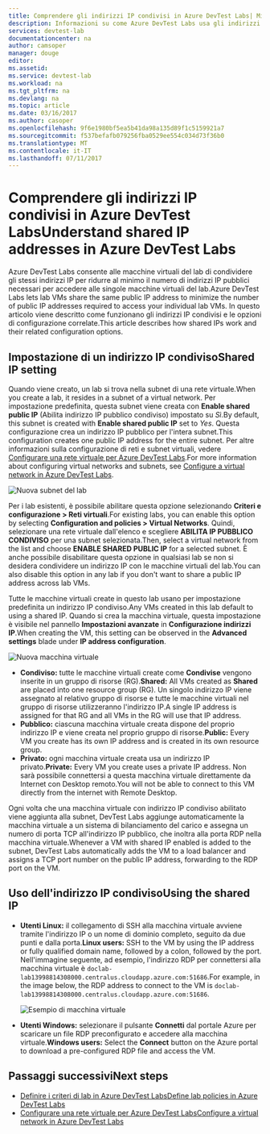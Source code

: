 ```yaml
---
title: Comprendere gli indirizzi IP condivisi in Azure DevTest Labs| Microsoft Docs
description: Informazioni su come Azure DevTest Labs usa gli indirizzi IP condivisi per ridurre al minimo gli indirizzi IP pubblici necessari per accedere alle macchine virtuali del lab.
services: devtest-lab
documentationcenter: na
author: camsoper
manager: douge
editor: 
ms.assetid: 
ms.service: devtest-lab
ms.workload: na
ms.tgt_pltfrm: na
ms.devlang: na
ms.topic: article
ms.date: 03/16/2017
ms.author: casoper
ms.openlocfilehash: 9f6e1980bf5ea5b41da98a135d89f1c5159921a7
ms.sourcegitcommit: f537befafb079256fba0529ee554c034d73f36b0
ms.translationtype: MT
ms.contentlocale: it-IT
ms.lasthandoff: 07/11/2017
---
```

# <a name="understand-shared-ip-addresses-in-azure-devtest-labs"></a><span data-ttu-id="2d006-103">Comprendere gli indirizzi IP condivisi in Azure DevTest Labs</span><span class="sxs-lookup"><span data-stu-id="2d006-103">Understand shared IP addresses in Azure DevTest Labs</span></span>

<span data-ttu-id="2d006-104">Azure DevTest Labs consente alle macchine virtuali del lab di condividere gli stessi indirizzi IP per ridurre al minimo il numero di indirizzi IP pubblici necessari per accedere alle singole macchine virtuali del lab.</span><span class="sxs-lookup"><span data-stu-id="2d006-104">Azure DevTest Labs lets lab VMs share the same public IP address to minimize the number of public IP addresses required to access your individual lab VMs.</span></span>  <span data-ttu-id="2d006-105">In questo articolo viene descritto come funzionano gli indirizzi IP condivisi e le opzioni di configurazione correlate.</span><span class="sxs-lookup"><span data-stu-id="2d006-105">This article describes how shared IPs work and their related configuration options.</span></span>

## <a name="shared-ip-setting"></a><span data-ttu-id="2d006-106">Impostazione di un indirizzo IP condiviso</span><span class="sxs-lookup"><span data-stu-id="2d006-106">Shared IP setting</span></span>

<span data-ttu-id="2d006-107">Quando viene creato, un lab si trova nella subnet di una rete virtuale.</span><span class="sxs-lookup"><span data-stu-id="2d006-107">When you create a lab, it resides in a subnet of a virtual network.</span></span>  <span data-ttu-id="2d006-108">Per impostazione predefinita, questa subnet viene creata con **Enable shared public IP** (Abilita indirizzo IP pubblico condiviso) impostato su *Sì*.</span><span class="sxs-lookup"><span data-stu-id="2d006-108">By default, this subnet is created with **Enable shared public IP** set to *Yes*.</span></span>  <span data-ttu-id="2d006-109">Questa configurazione crea un indirizzo IP pubblico per l'intera subnet.</span><span class="sxs-lookup"><span data-stu-id="2d006-109">This configuration creates one public IP address for the entire subnet.</span></span>  <span data-ttu-id="2d006-110">Per altre informazioni sulla configurazione di reti e subnet virtuali, vedere [Configurare una rete virtuale per Azure DevTest Labs](devtest-lab-configure-vnet.md).</span><span class="sxs-lookup"><span data-stu-id="2d006-110">For more information about configuring virtual networks and subnets, see [Configure a virtual network in Azure DevTest Labs](devtest-lab-configure-vnet.md).</span></span>

![Nuova subnet del lab](media/devtest-lab-shared-ip/lab-subnet.png)

<span data-ttu-id="2d006-112">Per i lab esistenti, è possibile abilitare questa opzione selezionando **Criteri e configurazione > Reti virtuali**.</span><span class="sxs-lookup"><span data-stu-id="2d006-112">For existing labs, you can enable this option by selecting **Configuration and policies > Virtual Networks**.</span></span> <span data-ttu-id="2d006-113">Quindi, selezionare una rete virtuale dall'elenco e scegliere **ABILITA IP PUBBLICO CONDIVISO** per una subnet selezionata.</span><span class="sxs-lookup"><span data-stu-id="2d006-113">Then, select a virtual network from the list and choose **ENABLE SHARED PUBLIC IP** for a selected subnet.</span></span> <span data-ttu-id="2d006-114">È anche possibile disabilitare questa opzione in qualsiasi lab se non si desidera condividere un indirizzo IP con le macchine virtuali del lab.</span><span class="sxs-lookup"><span data-stu-id="2d006-114">You can also disable this option in any lab if you don't want to share a public IP address across lab VMs.</span></span>

<span data-ttu-id="2d006-115">Tutte le macchine virtuali create in questo lab usano per impostazione predefinita un indirizzo IP condiviso.</span><span class="sxs-lookup"><span data-stu-id="2d006-115">Any VMs created in this lab default to using a shared IP.</span></span>  <span data-ttu-id="2d006-116">Quando si crea la macchina virtuale, questa impostazione è visibile nel pannello **Impostazioni avanzate** in **Configurazione indirizzi IP**.</span><span class="sxs-lookup"><span data-stu-id="2d006-116">When creating the VM, this setting can be observed in the **Advanced settings** blade under **IP address configuration**.</span></span>

![Nuova macchina virtuale](media/devtest-lab-shared-ip/new-vm.png)

- <span data-ttu-id="2d006-118">**Condiviso:** tutte le macchine virtuali create come **Condivise** vengono inserite in un gruppo di risorse (RG).</span><span class="sxs-lookup"><span data-stu-id="2d006-118">**Shared:** All VMs created as **Shared** are placed into one resource group (RG).</span></span> <span data-ttu-id="2d006-119">Un singolo indirizzo IP viene assegnato al relativo gruppo di risorse e tutte le macchine virtuali nel gruppo di risorse utilizzeranno l'indirizzo IP.</span><span class="sxs-lookup"><span data-stu-id="2d006-119">A single IP address is assigned for that RG and all VMs in the RG will use that IP address.</span></span>
- <span data-ttu-id="2d006-120">**Pubblico:** ciascuna macchina virtuale creata dispone del proprio indirizzo IP e viene creata nel proprio gruppo di risorse.</span><span class="sxs-lookup"><span data-stu-id="2d006-120">**Public:** Every VM you create has its own IP address and is created in its own resource group.</span></span>
- <span data-ttu-id="2d006-121">**Privato:** ogni macchina virtuale creata usa un indirizzo IP privato.</span><span class="sxs-lookup"><span data-stu-id="2d006-121">**Private:** Every VM you create uses a private IP address.</span></span> <span data-ttu-id="2d006-122">Non sarà possibile connettersi a questa macchina virtuale direttamente da Internet con Desktop remoto.</span><span class="sxs-lookup"><span data-stu-id="2d006-122">You will not be able to connect to this VM directly from the internet with Remote Desktop.</span></span>

<span data-ttu-id="2d006-123">Ogni volta che una macchina virtuale con indirizzo IP condiviso abilitato viene aggiunta alla subnet, DevTest Labs aggiunge automaticamente la macchina virtuale a un sistema di bilanciamento del carico e assegna un numero di porta TCP all'indirizzo IP pubblico, che inoltra alla porta RDP nella macchina virtuale.</span><span class="sxs-lookup"><span data-stu-id="2d006-123">Whenever a VM with shared IP enabled is added to the subnet, DevTest Labs automatically adds the VM to a load balancer and assigns a TCP port number on the public IP address, forwarding to the RDP port on the VM.</span></span>  

## <a name="using-the-shared-ip"></a><span data-ttu-id="2d006-124">Uso dell'indirizzo IP condiviso</span><span class="sxs-lookup"><span data-stu-id="2d006-124">Using the shared IP</span></span>

- <span data-ttu-id="2d006-125">**Utenti Linux:** il collegamento di SSH alla macchina virtuale avviene tramite l'indirizzo IP o un nome di dominio completo, seguito da due punti e dalla porta.</span><span class="sxs-lookup"><span data-stu-id="2d006-125">**Linux users:** SSH to the VM by using the IP address or fully qualified domain name, followed by a colon, followed by the port.</span></span> <span data-ttu-id="2d006-126">Nell'immagine seguente, ad esempio, l'indirizzo RDP per connettersi alla macchina virtuale è `doclab-lab13998814308000.centralus.cloudapp.azure.com:51686`.</span><span class="sxs-lookup"><span data-stu-id="2d006-126">For example, in the image below, the RDP address to connect to the VM is `doclab-lab13998814308000.centralus.cloudapp.azure.com:51686`.</span></span>

  ![Esempio di macchina virtuale](media/devtest-lab-shared-ip/vm-info.png)

- <span data-ttu-id="2d006-128">**Utenti Windows:** selezionare il pulsante **Connetti** dal portale Azure per scaricare un file RDP preconfigurato e accedere alla macchina virtuale.</span><span class="sxs-lookup"><span data-stu-id="2d006-128">**Windows users:** Select the **Connect** button on the Azure portal to download a pre-configured RDP file and access the VM.</span></span>

## <a name="next-steps"></a><span data-ttu-id="2d006-129">Passaggi successivi</span><span class="sxs-lookup"><span data-stu-id="2d006-129">Next steps</span></span>

* [<span data-ttu-id="2d006-130">Definire i criteri di lab in Azure DevTest Labs</span><span class="sxs-lookup"><span data-stu-id="2d006-130">Define lab policies in Azure DevTest Labs</span></span>](devtest-lab-set-lab-policy.md)
* [<span data-ttu-id="2d006-131">Configurare una rete virtuale per Azure DevTest Labs</span><span class="sxs-lookup"><span data-stu-id="2d006-131">Configure a virtual network in Azure DevTest Labs</span></span>](devtest-lab-configure-vnet.md)





